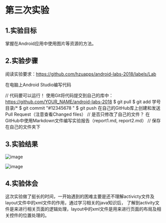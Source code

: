 # 第三次实验

## 1.实验目标
掌握在Android应用中使用图片等资源的方法。

## 2.实验步骤
阅读实验要求：https://github.com/hzuapps/android-labs-2018/labels/Lab
 
在电脑上Android Studio编写代码
 
 // 代码要可以运行！
 使用Git将代码提交到自己的库中：https://github.com/YOUR_NAME/android-labs-2018
 $ git pull
 $ git add 学号目录/*
 $ git commit "#12345678 "
 $ git push
 在自己的GitHub库上创建和发送Pull Request（注意查看Changed files）
 // 是否只修改了自己的文件？
 在GitHub中使用Markdown文件编写实验报告（report1.md, report2.md）
 // 保存在自己的文件夹下

## 3.实验结果

![image](https://github.com/liaohuajjj/android-labs-2018/blob/master/soft1614080902233/tupian3.1.png)

![image](https://github.com/liaohuajjj/android-labs-2018/blob/master/soft1614080902233/tupian3.2.png)

## 4.实验体会
这次实验做了挺长的时间，一开始遇到的困难主要是还不理解activicty文件及layout文件中的xml文件的作用，通过学习相关的java知识后，
了解到activity文件是来进行相关页面的逻辑处理，layout中的xml文件是用来进行页面的布局及相关控件的位置处理的。
